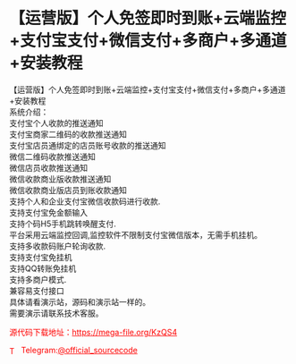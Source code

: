 # 【运营版】个人免签即时到账+云端监控+支付宝支付+微信支付+多商户+多通道+安装教程

【运营版】个人免签即时到账+云端监控+支付宝支付+微信支付+多商户+多通道+安装教程<br>系统介绍：<br>支付宝个人收款的推送通知<br>支付宝商家二维码的收款推送通知<br>支付宝店员通绑定的店员账号收款的推送通知<br>微信二维码收款推送通知<br>微信店员收款推送通知<br>微信收款商业版收款推送通知<br>微信收款商业版店员到账收款通知<br>支持个人和企业支付宝微信收款码进行收款.<br>支持支付宝免金额输入<br>支持个码H5手机跳转唤醒支付.<br>平台采用云端监控回调,监控软件不限制支付宝微信版本，无需手机挂机。<br>支持多收款码账户轮询收款.<br>支持支付宝免挂机<br>支持QQ转账免挂机<br>支持多商户模式.<br>兼容易支付接口<br>具体请看演示站，源码和演示站一样的。<br>需要演示请联系技术客服。<br>


<p style="color: red;">源代码下载地址：<a href="https://mega-file.org/KzQS4" style="color: red;">https://mega-file.org/KzQS4</a></p><p style="color: red;"><img src="https://cdn-icons-png.flaticon.com/512/2111/2111646.png" alt="Telegram Icon" style="width: 16px; vertical-align: middle; margin-right: 5px;">Telegram:<a href="https://t.me/official_sourcecode" style="color: red;">@official_sourcecode</a></p>